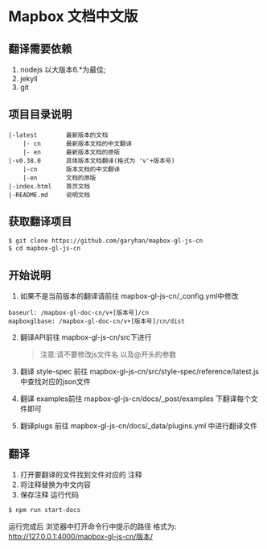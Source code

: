 # Mapbox 文档中文版

## 翻译需要依赖
1. nodejs 以大版本6.*为最佳;
2. jekyll
3. git 

## 项目目录说明
```
|-latest        最新版本的文档
    |- cn       最新版本文档的中文翻译
    |- en       最新版本文档的原版
|-v0.38.0       具体版本文档翻译(格式为 'v'+版本号)
    |-cn        版本文档的中文翻译
    |-en        文档的原版
|-index.html    首页文档
|-README.md     说明文档
```

## 获取翻译项目
```bash
$ git clone https://github.com/garyhan/mapbox-gl-js-cn
$ cd mapbox-gl-js-cn
```

## 开始说明
1. 如果不是当前版本的翻译请前往 mapbox-gl-js-cn/_config.yml中修改
```
baseurl: /mapbox-gl-doc-cn/v+[版本号]/cn
mapboxglbase: /mapbox-gl-doc-cn/v+[版本号]/cn/dist
```

2. 翻译API前往 mapbox-gl-js-cn/src下进行
    > 注意:请不要修改js文件名 以及@开头的参数

3. 翻译 style-spec 前往 mapbox-gl-js-cn/src/style-spec/reference/latest.js 中查找对应的json文件

4. 翻译 examples前往  mapbox-gl-js-cn/docs/_post/examples 下翻译每个文件即可

5. 翻译plugs 前往 mapbox-gl-js-cn/docs/_data/plugins.yml 中进行翻译文件

## 翻译
1. 打开要翻译的文件找到文件对应的 注释
2. 将注释替换为中文内容
3. 保存注释 
运行代码

```bash
$ npm run start-docs
```

运行完成后 浏览器中打开命令行中提示的路径
格式为: http://127.0.0.1:4000/mapbox-gl-js-cn/版本/